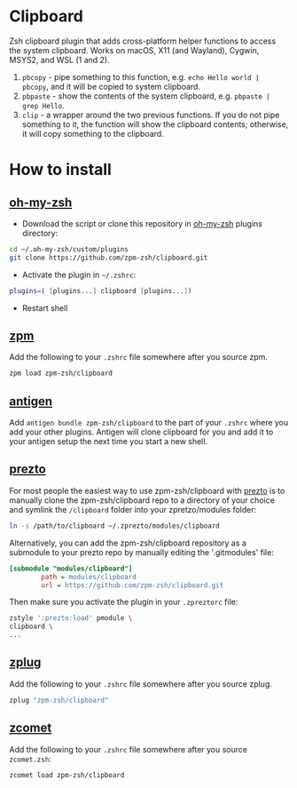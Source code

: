 # Clipboard

Zsh clipboard plugin that adds cross-platform helper functions to access the system clipboard. Works on macOS, X11 (and Wayland), Cygwin, MSYS2, and WSL (1 and 2).


1. `pbcopy` - pipe something to this function, e.g. `echo Hello world | pbcopy`, and it will be copied to system clipboard. 
2. `pbpaste` - show the contents of the system clipboard, e.g. `pbpaste | grep Hello`. 
3. `clip` - a wrapper around the two previous functions. If you do not pipe something to it, the function will show the clipboard contents; otherwise, it will copy something to the clipboard.

# How to install

## [oh-my-zsh](http://github.com/robbyrussell/oh-my-zsh)

* Download the script or clone this repository in [oh-my-zsh](http://github.com/robbyrussell/oh-my-zsh) plugins directory:

```sh
cd ~/.oh-my-zsh/custom/plugins
git clone https://github.com/zpm-zsh/clipboard.git
```

* Activate the plugin in `~/.zshrc`:

```sh
plugins=( [plugins...] clipboard [plugins...])
```

* Restart shell

## [zpm](https://github.com/zpm-zsh/zpm)

Add the following to your `.zshrc` file somewhere after you source zpm.

```sh
zpm load zpm-zsh/clipboard
```

## [antigen](https://github.com/zsh-users/antigen)

Add `antigen bundle zpm-zsh/clipboard` to the part of your `.zshrc` where you add your other plugins. Antigen will clone clipboard for you and add it to your antigen setup the next time you start a new shell.

## [prezto](https://github.com/sorin-ionescu/prezto)

For most people the easiest way to use zpm-zsh/clipboard with [prezto](https://github.com/sorin-ionescu/prezto) is to manually clone the zpm-zsh/clipboard repo to a directory of your choice and symlink the `/clipboard` folder into your zpretzo/modules folder:

```sh
ln -s /path/to/clipboard ~/.zprezto/modules/clipboard
```

Alternatively, you can add the zpm-zsh/clipboard repository as a submodule to your prezto repo by manually editing the '.gitmodules' file:

```ini
[submodule "modules/clipboard"]
        path = modules/clipboard
        url = https://github.com/zpm-zsh/clipboard.git
```

Then make sure you activate the plugin in your `.zpreztorc` file:

```sh
zstyle ':prezto:load' pmodule \
clipboard \
...
```

## [zplug](https://github.com/zplug/zplug)

Add the following to your `.zshrc` file somewhere after you source zplug.

```sh
zplug "zpm-zsh/clipboard"
```

## [zcomet](https://github.com/agkozak/zcomet)

Add the following to your `.zshrc` file somewhere after you source `zcomet.zsh`:

```sh
zcomet load zpm-zsh/clipboard
```

